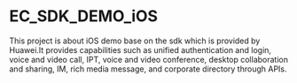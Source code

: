 # EC_SDK_DEMO_iOS
This project is about iOS demo base on the sdk which is provided by Huawei.It provides capabilities such as unified authentication and login, voice and video call, IPT, voice and video conference, desktop collaboration and sharing, IM, rich media message, and corporate directory through APIs.
